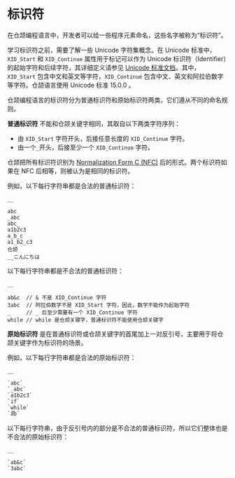   
# 标识符

在仓颉编程语言中，开发者可以给一些程序元素命名，这些名字被称为“标识符”。

学习标识符之前，需要了解一些 Unicode 字符集概念。在 Unicode 标准中，`XID_Start` 和 `XID_Continue` 属性用于标记可以作为 Unicode 标识符（Identifier）的起始字符和后续字符，其详细定义请参见 [Unicode 标准文档](https://www.unicode.org/reports/tr31/tr31-37.html)。其中， `XID_Start` 包含中文和英文等字符，`XID_Continue` 包含中文、英文和阿拉伯数字等字符。仓颉语言使用 Unicode 标准 15.0.0 。

仓颉编程语言的标识符分为普通标识符和原始标识符两类，它们遵从不同的命名规则。

**普通标识符** 不能和仓颉关键字相同，其取自以下两类字符序列：

  * 由 `XID_Start` 字符开头，后接任意长度的 `XID_Continue` 字符。
  * 由一个`_`开头，后接至少一个 `XID_Continue` 字符。

仓颉把所有标识符识别为 [Normalization Form C \(NFC\)](https://www.unicode.org/reports/tr15/tr15-53.html) 后的形式。两个标识符如果在 NFC 后相等，则被认为是相同的标识符。

例如，以下每行字符串都是合法的普通标识符：
    
    __
    
    abc
    _abc
    abc_
    a1b2c3
    a_b_c
    a1_b2_c3
    仓颉
    __こんにちは

以下每行字符串都是不合法的普通标识符：
    
    __
    
    ab&c  // & 不是 XID_Continue 字符
    3abc  // 阿拉伯数字不是 XID_Start 字符，因此，数字不能作为起始字符
    _     // _ 后至少需要有一个 XID_Continue 字符
    while // while 是仓颉关键字，普通标识符不能使用仓颉关键字
    
**原始标识符** 是在普通标识符或仓颉关键字的首尾加上一对反引号，主要用于将仓颉关键字作为标识符的场景。

例如，以下每行字符串都是合法的原始标识符：
    
    __
    
    `abc`
    `_abc`
    `a1b2c3`
    `if`
    `while`
    `à֮̅̕b`

以下每行字符串，由于反引号内的部分是不合法的普通标识符，所以它们整体也是不合法的原始标识符：
    
    __
    
    `ab&c`
    `3abc`